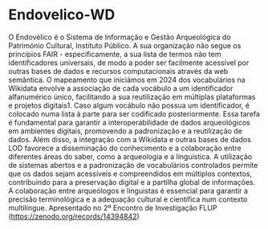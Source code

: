 # Endovelico-WD
O Endovélico é o Sistema de Informação e Gestão Arqueológica do Património Cultural, Instituto Público. A sua organização não segue os princípios FAIR -  especificamente, a sua lista de termos não tem identificadores universais, de modo a poder ser facilmente acessível por outras bases de dados e recursos computacionais através da web semântica.
O mapeamento que iniciámos em 2024 dos vocabulários na Wikidata envolve a associação de cada vocábulo a um identificador alfanumérico único, facilitando a sua reutilização em múltiplas plataformas e projetos digitais1. Caso algum vocábulo não possua um identificador, é colocado numa lista à parte para ser codificado posteriormente.
Essa tarefa é fundamental para garantir a interoperabilidade de dados arqueológicos em ambientes digitais, promovendo a padronização e a reutilização de dados. Além disso, a integração com a Wikidata e outras bases de dados LOD favorece a disseminação do conhecimento e a colaboração entre diferentes áreas do saber, como a arqueologia e a linguística. A utilização de sistemas abertos e a padronização de vocabulários controlados permite que os dados sejam acessíveis e compreendidos em múltiplos contextos, contribuindo para a preservação digital e a partilha global de informações. A colaboração entre arqueólogos e linguistas é essencial para garantir a precisão terminológica e a adequação cultural e científica num contexto multilíngue.
Apresentado no 2º Encontro de Investigação FLUP (https://zenodo.org/records/14394842)
